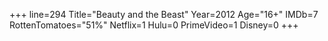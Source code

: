 +++
line=294
Title="Beauty and the Beast"
Year=2012
Age="16+"
IMDb=7
RottenTomatoes="51%"
Netflix=1
Hulu=0
PrimeVideo=1
Disney=0
+++

